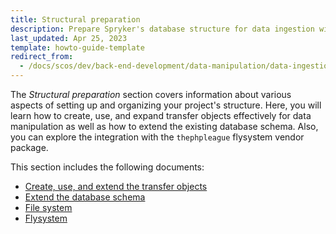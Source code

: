 ```yaml
---
title: Structural preparation
description: Prepare Spryker's database structure for data ingestion with essential structural setups. Learn best practices for schema adjustments and data compatibility.
last_updated: Apr 25, 2023
template: howto-guide-template
redirect_from:
  - /docs/scos/dev/back-end-development/data-manipulation/data-ingestion/structural-preparations/structural-preparations.html
---
```


The *Structural preparation* section covers information about various aspects of setting up and organizing your project's structure. Here, you will learn how to create, use, and expand transfer objects effectively for data manipulation as well as how to extend the existing database schema. Also, you can explore the integration with the `thephpleague` flysystem vendor package.

This section includes the following documents:
* [Create, use, and extend the transfer objects](/docs/dg/dev/backend-development/data-manipulation/data-ingestion/structural-preparations/create-use-and-extend-the-transfer-objects.html)
* [Extend the database schema](/docs/dg/dev/backend-development/data-manipulation/data-ingestion/structural-preparations/extend-the-database-schema.html)
* [File system](/docs/dg/dev/backend-development/data-manipulation/data-ingestion/structural-preparations/file-system.html)
* [Flysystem](/docs/dg/dev/backend-development/data-manipulation/data-ingestion/structural-preparations/flysystem.html)
